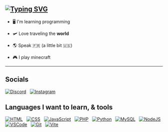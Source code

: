 ## [![Typing SVG](https://readme-typing-svg.demolab.com?font=Fira+Code&pause=1000&color=7100F7&width=435&lines=Hellooo+%3AD;%E3%82%B8%E3%83%BB%E3%82%B9%E3%83%BB%E3%83%91%E3%83%83%E3%83%88)](https://git.io/typing-svg)
  
- 🖥️ I'm learning programming

- 🛩️ Love traveling the **world** 

- 🌎 Speak 🇫🇷 (a little bit 🇺🇸)

- 🎮 I play minecraft

---

## Socials

[![Discord](https://skillicons.dev/icons?i=discord)](https://discord.gg/Cy95c6EJ)
&nbsp;
[![Instagram](https://skillicons.dev/icons?i=instagram)](https://www.instagram.com/patpat_212/)


## Languages I want to learn, & tools

[![HTML](https://skillicons.dev/icons?i=html)](https://w3schools.com/html/)
&nbsp;
[![CSS](https://skillicons.dev/icons?i=css)](https://w3schools.com/css/)
&nbsp;
[![JavaScript](https://skillicons.dev/icons?i=javascript)](https://javascript.com/)
&nbsp;
[![PHP](https://skillicons.dev/icons?i=php)](https://php.net/)
&nbsp;
[![Python](https://skillicons.dev/icons?i=python)](https://python.org/)
&nbsp;
[![MySQL](https://skillicons.dev/icons?i=mysql)](https://mysql.com/)
&nbsp;
[![NodeJS](https://skillicons.dev/icons?i=nodejs)](https://nodejs.org/fr)
<br>
[![VSCode](https://skillicons.dev/icons?i=vscode)](https://code.visualstudio.com)
&nbsp;
[![Git](https://skillicons.dev/icons?i=git)](https://git-scm.com/)
&nbsp;
[![Vite](https://skillicons.dev/icons?i=vite)](https://vitejs.dev/)
&nbsp;

